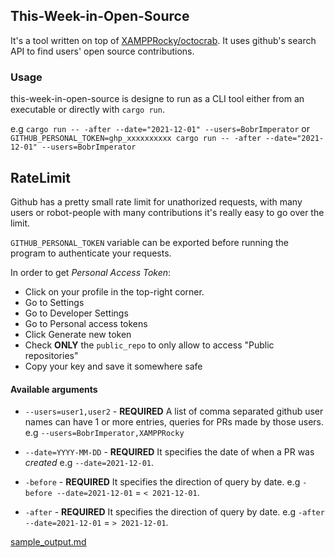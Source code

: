 ## This-Week-in-Open-Source
It's a tool written on top of [XAMPPRocky/octocrab](https://github.com/XAMPPRocky/octocrab/tree/master/src).
It uses github's search API to find users' open source contributions.

### Usage

this-week-in-open-source is designe to run as a CLI tool either from an executable or directly with `cargo run`.

e.g `cargo run -- -after --date="2021-12-01" --users=BobrImperator` or
`GITHUB_PERSONAL_TOKEN=ghp_xxxxxxxxxx cargo run -- -after --date="2021-12-01" --users=BobrImperator`

## RateLimit
Github has a pretty small rate limit for unathorized requests, with many users or robot-people with many contributions it's really easy to go over the limit.

`GITHUB_PERSONAL_TOKEN` variable can be exported before running the program to authenticate your requests.

In order to get *Personal Access Token*:
- Click on your profile in the top-right corner.
- Go to Settings
- Go to Developer Settings
- Go to Personal access tokens
- Click Generate new token
- Check **ONLY** the `public_repo` to only allow to access "Public repositories"
- Copy your key and save it somewhere safe

#### Available arguments

- `--users=user1,user2` - **REQUIRED** A list of comma separated github user names can have 1 or more entries, queries for PRs made by those users.
e.g `--users=BobrImperator,XAMPPRocky`

- `--date=YYYY-MM-DD` - **REQUIRED** It specifies the date of when a PR was *created*
e.g `--date=2021-12-01`.

- `-before` - **REQUIRED** It specifies the direction of query by date.
e.g `-before --date=2021-12-01` = `< 2021-12-01`.

- `-after` - **REQUIRED** It specifies the direction of query by date.
e.g `-after --date=2021-12-01` = `> 2021-12-01`.

[sample_output.md](2021-12-01.md)
